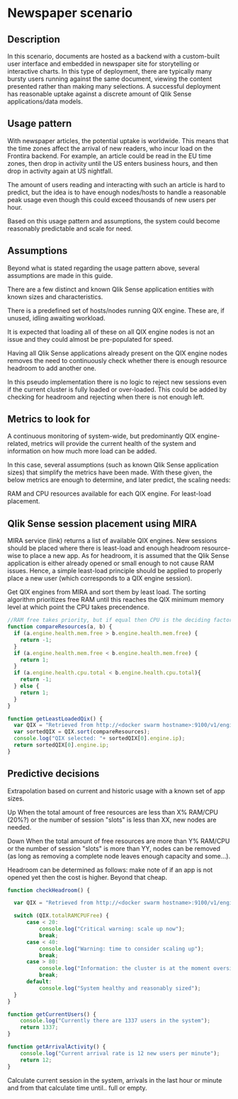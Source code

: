 # Newspaper scenario

## Description

In this scenario, documents are hosted as a backend with a custom-built
user interface and embedded in newspaper site for storytelling or interactive
charts. In this type of deployment, there are typically many bursty users running
against the same document, viewing the content presented rather than making
many selections. A successful deployment has reasonable uptake against a discrete
amount of Qlik Sense applications/data models.

## Usage pattern

With newspaper articles, the potential uptake is worldwide. This means that
the time zones affect the arrival of new readers, who incur load on the
Frontira backend. For example, an article could be read in the EU time zones,
then drop in activity until the US enters business hours, and then drop in
activity again at US nightfall.

The amount of users reading and interacting with such an article is hard to
predict, but the idea is to have enough nodes/hosts to handle a reasonable peak
usage even though this could exceed thousands of new users per hour.

Based on this usage pattern and assumptions, the system could become reasonably
predictable and scale for need.

## Assumptions

Beyond what is stated regarding the usage pattern above, several assumptions
are made in this guide.

There are a few distinct and known Qlik Sense application entities with known
sizes and characteristics.

There is a predefined set of hosts/nodes running QIX engine. These are, if
unused, idling awaiting workload.

It is expected that loading all of these on all QIX engine nodes is not an
issue and they could almost be pre-populated for speed.

Having all Qlik Sense applications already present on the QIX engine nodes
removes the need to continuously check whether there is enough resource
headroom to add another one.

In this pseudo implementation there is no logic to reject new sessions
even if the current cluster is fully loaded or over-loaded. This could be
added by checking for headroom and rejecting when there is not enough left.

## Metrics to look for

A continuous monitoring of system-wide, but predominantly QIX engine-related,
metrics will provide the current health of the system and information on how
much more load can be added.

In this case, several assumptions (such as known Qlik Sense application sizes)
that simplify the metrics have been made. With these given, the below metrics
are enough to determine, and later predict, the scaling needs:

RAM and CPU resources available for each QIX engine. For least-load placement.

## Qlik Sense session placement using MIRA

MIRA service (link) returns a list of available QIX engines.
New sessions should be placed where there is least-load and enough
headroom resource-wise to place a new app. As for headroom, it is assumed
that the Qlik Sense application is either already opened or small enough to not
cause RAM issues. Hence, a simple least-load principle should be applied
to properly place a new user (which corresponds to a QIX engine session).

Get QIX engines from MIRA and sort them by least load.
The sorting algorithm prioritizes free RAM until this reaches
the QIX minimum memory level at which point the CPU takes precendence.

```javascript
//RAM free takes priority, but if equal then CPU is the deciding factor
function compareResources(a, b) {
  if (a.engine.health.mem.free > b.engine.health.mem.free) {
    return -1;
  }
  if (a.engine.health.mem.free < b.engine.health.mem.free) {
    return 1;
  }
  if (a.engine.health.cpu.total < b.engine.health.cpu.total){
    return -1;
  } else {
    return 1;
  }
}

function getLeastLoadedQix() {
  var QIX = "Retrieved from http://<docker swarm hostname>:9100/v1/engines"
  var sortedQIX = QIX.sort(compareResources);
  console.log("QIX selected: "+ sortedQIX[0].engine.ip);
  return sortedQIX[0].engine.ip;
}
```

## Predictive decisions

Extrapolation based on current and historic usage with a known set of app sizes.

Up
When the total amount of free resources are less than X% RAM/CPU (20%?) or
the number of session "slots" is less than XX, new nodes are needed.

Down
When the total amount of free resources are more than Y% RAM/CPU or the number
of session "slots" is more than YY, nodes can be removed (as long as removing
a complete node leaves enough capacity and some...).

Headroom can be determined as follows:
make note of if an app is not opened yet then the cost is higher. Beyond that
cheap.

```javascript
function checkHeadroom() {

  var QIX = "Retrieved from http://<docker swarm hostname>:9100/v1/engines"

  switch (QIX.totalRAMCPUFree) {
      case < 20:
          console.log("Critical warning: scale up now");
          break;
      case < 40:
          console.log("Warning: time to consider scaling up");
          break;
      case > 80:
          console.log("Information: the cluster is at the moment oversize");
          break;
      default:
          console.log("System healthy and reasonably sized");
  }
}

function getCurrentUsers() {
    console.log("Currently there are 1337 users in the system");
    return 1337;
}

function getArrivalActivity() {
    console.log("Current arrival rate is 12 new users per minute");
    return 12;
}
```

Calculate current session in the system, arrivals in the last hour or
minute and from that calculate time until.. full or empty.
